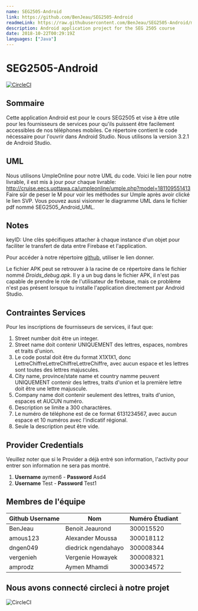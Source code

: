```yaml
---
name: SEG2505-Android
link: https://github.com/BenJeau/SEG2505-Android
readmeLink: https://raw.githubusercontent.com/BenJeau/SEG2505-Android/master/README.md
description: Android application project for the SEG 2505 course
date: 2018-10-22T00:29:19Z
languages: ["Java"]
---
```


# SEG2505-Android

[![CircleCI](https://circleci.com/gh/BenJeau/SEG2505-Android.svg?style=svg&circle-token=5d6026229402bbfaade8145e4f45d25d28f44e64)](https://circleci.com/gh/BenJeau/SEG2505-Android)

## Sommaire
Cette application Android est pour le cours SEG2505 et vise à être utile pour les fournisseurs de services pour qu'ils puissent être facilement accessibles de nos téléphones mobiles. Ce répertoire contient le code nécessaire pour l'ouvrir dans Android Studio. Nous utilisons la version 3.2.1 de Android Studio.

## UML
Nous utilisons UmpleOnline pour notre UML du code. Voici le lien pour notre livrable, il est mis à jour pour chaque livrable: http://cruise.eecs.uottawa.ca/umpleonline/umple.php?model=181109551413
Faire sûr de peser le M pour voir les méthodes sur Umple après avoir clické le lien SVP. Vous pouvez aussi visionner le diagramme UML dans le fichier pdf nommé SEG2505_Android_UML.

## Notes
keyID: Une clès spécifiques attacher à chaque instance d'un objet pour faciliter le transfert de data entre Firebase et l'application.

Pour accéder à notre répertoire [github](https://github.com/BenJeau/SEG2505-Android), utiliser le lien donner.

Le fichier APK peut se retrouver à la racine de ce répertoire dans le fichier nommé *Droids_debug.apk*. Il y a un bug dans le fichier APK, il n'est pas capable de prendre le role de l'utilisateur de firebase, mais ce problème n'est pas présent lorsque tu installe l'application directement par Android Studio.

## Contraintes Services
Pour les inscriptions de fournisseurs de services, il faut que: 
  1. Street number doit être un integer.
  2. Street name doit contenir UNIQUEMENT des lettres, espaces, nombres et traits d'union.
  3. Le code postal doit être du format X1X1X1, donc LettreChiffreLettreChiffreLettreChiffre, avec aucun espace et les lettres sont toutes des lettres majuscules.
  4. City name, province/state name et country namme peuvent UNIQUEMENT contenir des lettres, traits d'union et la première lettre doit être une lettre majuscule.
  5. Company name doit contenir seulement des lettres, traits d'union, espaces et AUCUN numéro.
  6. Description se limite a 300 charactères. 
  7. Le numéro de téléphone est de ce format 6131234567, avec aucun espace et 10 numéros avec l'indicatif régional. 
  8. Seule la description peut être vide. 
  
## Provider Credentials
Veuillez noter que si le Provider a déjà entré son information, l'activity pour entrer son information ne sera pas montré.
1. __Username__ aymen6 - __Password__ Asd4
2. __Username__ Test - __Password__ Test1

## Membres de l'équipe

|Github Username | Nom  | Numéro Étudiant |
| --- | --- | --- |
|BenJeau              | Benoit Jeaurond        | 300015520|
|amous123           | Alexander Moussa      | 300018112|
|dngen049           | diedrick ngendahayo | 300008344|
|vergenieh            |Vergenie Howayek    |300008321|
|amprodz          | Aymen Mhamdi          |300034572|

## Nous avons connecté circleci à notre projet
![CircleCI](circleCiConnected.png)
